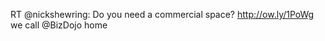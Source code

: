 <!--
id: 630770102
link: http://kevinisom.info/post/630770102/rt-nickshewring-do-you-need-a-commercial-space
slug: rt-nickshewring-do-you-need-a-commercial-space
date: Tue May 25 2010 20:46:29 GMT+1200 (NZST)
raw: {"blog_name":"kevinisom","id":630770102,"post_url":"http://kevinisom.info/post/630770102/rt-nickshewring-do-you-need-a-commercial-space","slug":"rt-nickshewring-do-you-need-a-commercial-space","type":"text","date":"2010-05-25 08:46:29 GMT","timestamp":1274777189,"state":"published","format":"html","reblog_key":"Mp7MMPGB","tags":[],"short_url":"http://tmblr.co/Zw68YybcCcs","highlighted":[],"feed_item":"http://twitter.com/kev_nz/statuses/14670920894","from_feed_id":"650289","note_count":0,"title":null,"body":"<p>RT @nickshewring: Do you need a commercial space? <a href=\"http://ow.ly/1PoWg\" target=\"_blank\">http://ow.ly/1PoWg</a> we call @BizDojo home</p>"}
publish: 2010-05-025
tags: 
title: null
-->


RT @nickshewring: Do you need a commercial space? <http://ow.ly/1PoWg>
we call @BizDojo home


